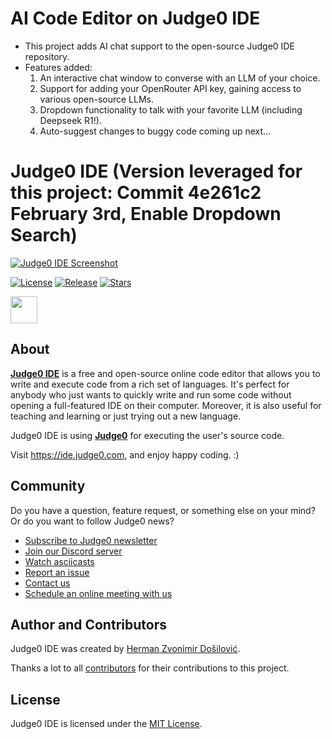 # AI Code Editor on Judge0 IDE
 - This project adds AI chat support to the open-source Judge0 IDE repository.
 - Features added:
    1. An interactive chat window to converse with an LLM of your choice.
    2. Support for adding your OpenRouter API key, gaining access to various open-source LLMs.
    3. Dropdown functionality to talk with your favorite LLM (including Deepseek R1!).
    4. Auto-suggest changes to buggy code coming up next...

# Judge0 IDE (Version leveraged for this project: Commit 4e261c2 February 3rd, Enable Dropdown Search)

[![Judge0 IDE Screenshot](./.github/screenshot.png)](https://ide.judge0.com)

[![License](https://img.shields.io/github/license/judge0/ide?color=2185d0&style=flat-square)](https://github.com/judge0/ide/blob/master/LICENSE)
[![Release](https://img.shields.io/github/v/release/judge0/ide?color=2185d0&style=flat-square)](https://github.com/judge0/ide/releases)
[![Stars](https://img.shields.io/github/stars/judge0/ide?color=2185d0&style=flat-square)](https://github.com/judge0/ide/stargazers)

<a href="https://www.producthunt.com/posts/judge0-ide" target="_blank"><img src="https://api.producthunt.com/widgets/embed-image/v1/featured.svg?post_id=179885&theme=light" alt="" height="43px" /></a>

## About
[**Judge0 IDE**](https://ide.judge0.com) is a free and open-source online code editor that allows you to write and execute code from a rich set of languages. It's perfect for anybody who just wants to quickly write and run some code without opening a full-featured IDE on their computer. Moreover, it is also useful for teaching and learning or just trying out a new language.

Judge0 IDE is using [**Judge0**](https://ce.judge0.com) for executing the user's source code.

Visit https://ide.judge0.com, and enjoy happy coding. :)

## Community
Do you have a question, feature request, or something else on your mind? Or do you want to follow Judge0 news?

* [Subscribe to Judge0 newsletter](https://subscribe.judge0.com)
* [Join our Discord server](https://discord.gg/GRc3v6n)
* [Watch asciicasts](https://asciinema.org/~hermanzdosilovic)
* [Report an issue](https://github.com/judge0/judge0/issues/new)
* [Contact us](mailto:contact@judge0.com)
* [Schedule an online meeting with us](https://meet.judge0.com)

## Author and Contributors
Judge0 IDE was created by [Herman Zvonimir Došilović](https://github.com/hermanzdosilovic).

Thanks a lot to all [contributors](https://github.com/judge0/ide/graphs/contributors) for their contributions to this project.

## License
Judge0 IDE is licensed under the [MIT License](https://github.com/judge0/ide/blob/master/LICENSE).